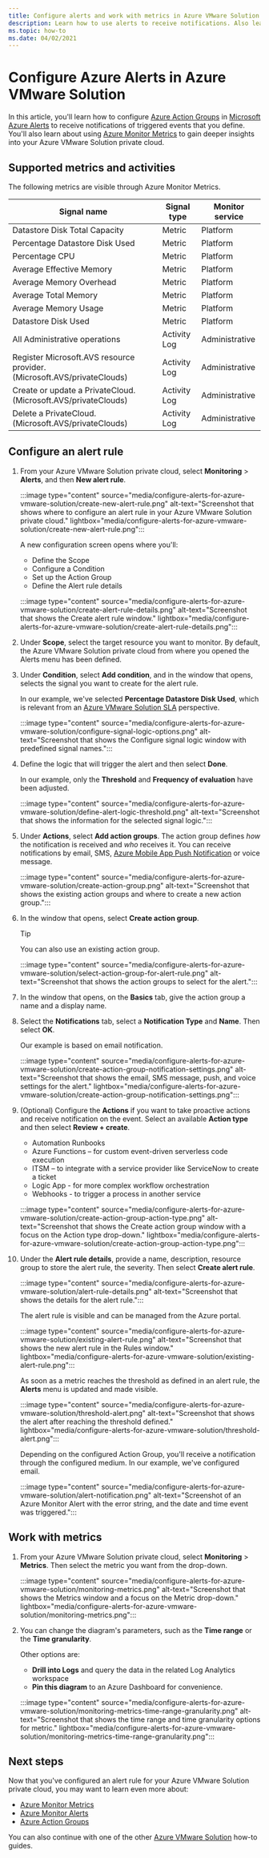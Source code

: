 ```yaml
---
title: Configure alerts and work with metrics in Azure VMware Solution 
description: Learn how to use alerts to receive notifications. Also learn how to work with metrics to gain deeper insights into your Azure VMware Solution private cloud.
ms.topic: how-to
ms.date: 04/02/2021
---
```


# Configure Azure Alerts in Azure VMware Solution 

In this article, you'll learn how to configure [Azure Action Groups](/azure/azure-monitor/alerts/action-groups) in [Microsoft Azure Alerts](/azure/azure-monitor/alerts/alerts-overvie) to receive notifications of triggered events that you define. You'll also learn about using [Azure Monitor Metrics](/azure/azure-monitor/essentials/data-platform-metrics) to gain deeper insights into your Azure VMware Solution private cloud.


## Supported metrics and activities

The following metrics are visible through Azure Monitor Metrics.

| **Signal name**                                                         | **Signal type** | **Monitor service** |
|-------------------------------------------------------------------------|-----------------|---------------------|
| Datastore Disk Total Capacity                                           | Metric          | Platform            |
| Percentage Datastore Disk Used                                          | Metric          | Platform            |
| Percentage CPU                                                          | Metric          | Platform            |
| Average Effective Memory                                                | Metric          | Platform            |
| Average Memory Overhead                                                 | Metric          | Platform            |
| Average Total Memory                                                    | Metric          | Platform            |
| Average Memory Usage                                                    | Metric          | Platform            |
| Datastore Disk Used                                                     | Metric          | Platform            |
| All Administrative operations                                           | Activity Log    | Administrative      |
| Register Microsoft.AVS resource provider. (Microsoft.AVS/privateClouds) | Activity Log    | Administrative      |
| Create or update a PrivateCloud. (Microsoft.AVS/privateClouds)          | Activity Log    | Administrative      |
| Delete a PrivateCloud. (Microsoft.AVS/privateClouds)                    | Activity Log    | Administrative      |

## Configure an alert rule
1. From your Azure VMware Solution private cloud, select **Monitoring** > **Alerts**, and then **New alert rule**.
 
   :::image type="content" source="media/configure-alerts-for-azure-vmware-solution/create-new-alert-rule.png" alt-text="Screenshot that shows where to configure an alert rule in your Azure VMware Solution private cloud." lightbox="media/configure-alerts-for-azure-vmware-solution/create-new-alert-rule.png":::

   A new configuration screen opens where you'll:
   - Define the Scope
   - Configure a Condition
   - Set up the Action Group
   - Define the Alert rule details
    
   :::image type="content" source="media/configure-alerts-for-azure-vmware-solution/create-alert-rule-details.png" alt-text="Screenshot that shows the Create alert rule window." lightbox="media/configure-alerts-for-azure-vmware-solution/create-alert-rule-details.png":::

1. Under **Scope**, select the target resource you want to monitor. By default, the Azure VMware Solution private cloud from where you opened the Alerts menu has been defined.

1. Under **Condition**, select **Add condition**, and in the window that opens, selects the signal you want to create for the alert rule. 

   In our example, we've selected **Percentage Datastore Disk Used**, which is relevant from an [Azure VMware Solution SLA](https://aka.ms/avs/sla) perspective. 

   :::image type="content" source="media/configure-alerts-for-azure-vmware-solution/configure-signal-logic-options.png" alt-text="Screenshot that shows the Configure signal logic window with predefined signal names."::: 

1. Define the logic that will trigger the alert and then select **Done**. 

   In our example, only the **Threshold** and **Frequency of evaluation** have been adjusted. 
   
   :::image type="content" source="media/configure-alerts-for-azure-vmware-solution/define-alert-logic-threshold.png" alt-text="Screenshot that shows the information for the selected signal logic."::: 

1. Under **Actions**, select **Add action groups**. The action group defines *how* the notification is received and *who* receives it.   You can receive notifications by email, SMS, [Azure Mobile App Push Notification](https://azure.microsoft.com/features/azure-portal/mobile-app/) or voice message.
 
   :::image type="content" source="media/configure-alerts-for-azure-vmware-solution/create-action-group.png" alt-text="Screenshot that shows the existing action groups and where to create a new action group.":::

1. In the window that opens, select **Create action group**.

   >[!TIP]
   > You can also use an existing action group.

   :::image type="content" source="media/configure-alerts-for-azure-vmware-solution/select-action-group-for-alert-rule.png" alt-text="Screenshot that shows the action groups to select for the alert."::: 

 

 
1. In the window that opens, on the **Basics** tab, give the action group a name and a display name.

1. Select the **Notifications** tab, select a **Notification Type** and **Name**. Then select **OK**.

   Our example is based on email notification.

   :::image type="content" source="media/configure-alerts-for-azure-vmware-solution/create-action-group-notification-settings.png" alt-text="Screenshot that shows the email, SMS message, push, and voice settings for the alert." lightbox="media/configure-alerts-for-azure-vmware-solution/create-action-group-notification-settings.png":::     

1. (Optional) Configure the **Actions** if you want to take proactive actions and receive notification on the event. Select an available **Action type** and then select **Review + create**. 
   - Automation Runbooks
   - Azure Functions – for custom event-driven serverless code execution
   - ITSM – to integrate with a service provider like ServiceNow to create a ticket
   - Logic App - for more complex workflow orchestration
   - Webhooks - to trigger a process in another service

   :::image type="content" source="media/configure-alerts-for-azure-vmware-solution/create-action-group-action-type.png" alt-text="Screenshot that shows the Create action group window with a focus on the Action type drop-down." lightbox="media/configure-alerts-for-azure-vmware-solution/create-action-group-action-type.png":::     

1. Under the **Alert rule details**, provide a name, description, resource group to store the alert rule, the severity. Then select **Create alert rule**.
   
   :::image type="content" source="media/configure-alerts-for-azure-vmware-solution/alert-rule-details.png" alt-text="Screenshot that shows the details for the alert rule."::: 
 
   The alert rule is visible and can be managed from the Azure portal.

   :::image type="content" source="media/configure-alerts-for-azure-vmware-solution/existing-alert-rule.png" alt-text="Screenshot that shows the new alert rule in the Rules window." lightbox="media/configure-alerts-for-azure-vmware-solution/existing-alert-rule.png":::     

   As soon as a metric reaches the threshold as defined in an alert rule, the **Alerts** menu is updated and made visible.

   :::image type="content" source="media/configure-alerts-for-azure-vmware-solution/threshold-alert.png" alt-text="Screenshot that shows the alert after reaching the threshold defined." lightbox="media/configure-alerts-for-azure-vmware-solution/threshold-alert.png":::     

   Depending on the configured Action Group, you'll receive a notification through the configured medium. In our example, we've configured email.
    
   :::image type="content" source="media/configure-alerts-for-azure-vmware-solution/alert-notification.png" alt-text="Screenshot of an Azure Monitor Alert with the error string, and the date and time event was triggered."::: 

## Work with metrics

1. From your Azure VMware Solution private cloud, select **Monitoring** > **Metrics**. Then select the metric you want from the drop-down.
    
   :::image type="content" source="media/configure-alerts-for-azure-vmware-solution/monitoring-metrics.png" alt-text="Screenshot that shows the Metrics window and a focus on the Metric drop-down." lightbox="media/configure-alerts-for-azure-vmware-solution/monitoring-metrics.png":::   

1. You can change the diagram's parameters, such as the **Time range** or the **Time granularity**. 

   Other options are:
   - **Drill into Logs** and query the data in the related Log Analytics workspace
   - **Pin this diagram** to an Azure Dashboard for convenience.

   :::image type="content" source="media/configure-alerts-for-azure-vmware-solution/monitoring-metrics-time-range-granularity.png" alt-text="Screenshot that shows the time range and time granularity options for metric." lightbox="media/configure-alerts-for-azure-vmware-solution/monitoring-metrics-time-range-granularity.png":::  
 
 
## Next steps

Now that you've configured an alert rule for your Azure VMware Solution private cloud, you may want to learn even more about:
- [Azure Monitor Metrics](/azure/azure-monitor/essentials/data-platform-metrics)
- [Azure Monitor Alerts](/azure/azure-monitor/alerts/alerts-overview)
- [Azure Action Groups](/azure/azure-monitor/alerts/action-groups)

You can also continue with one of the other [Azure VMware Solution](index.yml) how-to guides.





